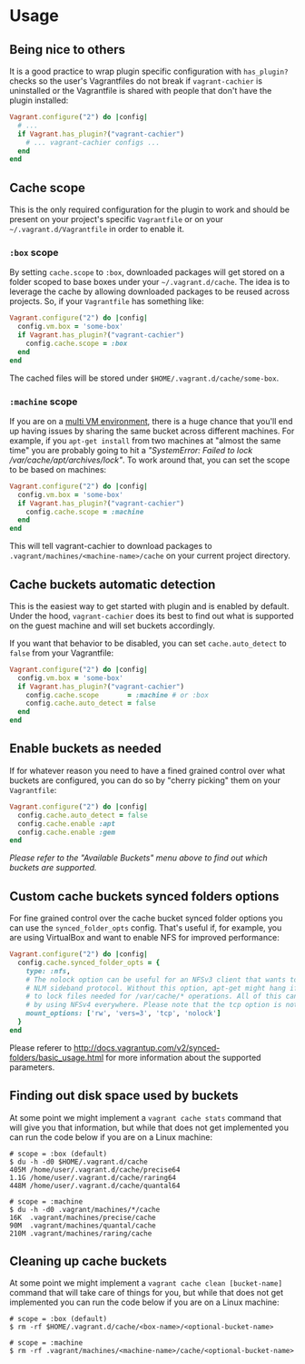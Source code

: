 # Usage

## Being nice to others

It is a good practice to wrap plugin specific configuration with `has_plugin?` checks
so the user's Vagrantfiles do not break if `vagrant-cachier` is uninstalled or
the Vagrantfile is shared with people that don't have the plugin installed:

```ruby
Vagrant.configure("2") do |config|
  # ...
  if Vagrant.has_plugin?("vagrant-cachier")
    # ... vagrant-cachier configs ...
  end
end
```

## Cache scope

This is the only required configuration for the plugin to work and should be present
on your project's specific `Vagrantfile` or on your `~/.vagrant.d/Vagrantfile` in
order to enable it.

### `:box` scope

By setting `cache.scope` to `:box`, downloaded packages will get stored on a folder
scoped to base boxes under your `~/.vagrant.d/cache`. The idea is to leverage the
cache by allowing downloaded packages to be reused across projects. So, if your
`Vagrantfile` has something like:

```ruby
Vagrant.configure("2") do |config|
  config.vm.box = 'some-box'
  if Vagrant.has_plugin?("vagrant-cachier")
    config.cache.scope = :box
  end
end
```

The cached files will be stored under `$HOME/.vagrant.d/cache/some-box`.

### `:machine` scope

If you are on a [multi VM environment](http://docs.vagrantup.com/v2/multi-machine/index.html),
there is a huge chance that you'll end up having issues by sharing the same bucket
across different machines. For example, if you `apt-get install` from two machines
at "almost the same time" you are probably going to hit a _"SystemError: Failed to
lock /var/cache/apt/archives/lock"_. To work around that, you can set the scope
to be based on machines:

```ruby
Vagrant.configure("2") do |config|
  config.vm.box = 'some-box'
  if Vagrant.has_plugin?("vagrant-cachier")
    config.cache.scope = :machine
  end
end
```

This will tell vagrant-cachier to download packages to `.vagrant/machines/<machine-name>/cache`
on your current project directory.

## Cache buckets automatic detection

This is the easiest way to get started with plugin and is enabled by default.
Under the hood, `vagrant-cachier` does its best to find out what is supported on the
guest machine and will set buckets accordingly.

If you want that behavior to be disabled, you can set `cache.auto_detect` to `false`
from your Vagrantfile:

```ruby
Vagrant.configure("2") do |config|
  config.vm.box = 'some-box'
  if Vagrant.has_plugin?("vagrant-cachier")
    config.cache.scope       = :machine # or :box
    config.cache.auto_detect = false
  end
end
```

## Enable buckets as needed

If for whatever reason you need to have a fined grained control over what buckets
are configured, you can do so by "cherry picking" them on your `Vagrantfile`:

```ruby
Vagrant.configure("2") do |config|
  config.cache.auto_detect = false
  config.cache.enable :apt
  config.cache.enable :gem
end
```

_Please refer to the "Available Buckets" menu above to find out which buckets
are supported._

## Custom cache buckets synced folders options

For fine grained control over the cache bucket synced folder options you can use
the `synced_folder_opts` config. That's useful if, for example, you are using
VirtualBox and want to enable NFS for improved performance:

```ruby
Vagrant.configure("2") do |config|
  config.cache.synced_folder_opts = {
    type: :nfs,
    # The nolock option can be useful for an NFSv3 client that wants to avoid the
    # NLM sideband protocol. Without this option, apt-get might hang if it tries
    # to lock files needed for /var/cache/* operations. All of this can be avoided
    # by using NFSv4 everywhere. Please note that the tcp option is not the default.
    mount_options: ['rw', 'vers=3', 'tcp', 'nolock']
  }
end
```

Please referer to http://docs.vagrantup.com/v2/synced-folders/basic_usage.html for
more information about the supported parameters.

## Finding out disk space used by buckets

At some point we might implement a `vagrant cache stats` command that will give you that
information, but while that does not get implemented you can run the code below
if you are on a Linux machine:

```
# scope = :box (default)
$ du -h -d0 $HOME/.vagrant.d/cache
405M /home/user/.vagrant.d/cache/precise64
1.1G /home/user/.vagrant.d/cache/raring64
448M /home/user/.vagrant.d/cache/quantal64

# scope = :machine
$ du -h -d0 .vagrant/machines/*/cache
16K	 .vagrant/machines/precise/cache
90M	 .vagrant/machines/quantal/cache
210M .vagrant/machines/raring/cache
```

## Cleaning up cache buckets

At some point we might implement a `vagrant cache clean [bucket-name]` command that will
take care of things for you, but while that does not get implemented you can run
the code below if you are on a Linux machine:

```
# scope = :box (default)
$ rm -rf $HOME/.vagrant.d/cache/<box-name>/<optional-bucket-name>

# scope = :machine
$ rm -rf .vagrant/machines/<machine-name>/cache/<optional-bucket-name>
```
